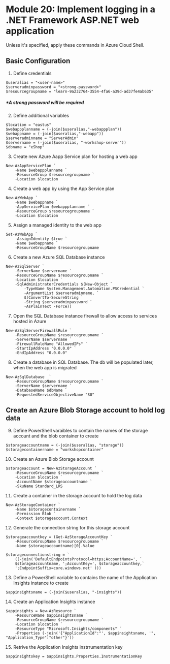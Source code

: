 # Module 20: Implement logging in a .NET Framework ASP.NET web application

Unless it's specified, apply these commands in Azure Cloud Shell.
## Basic Configuration

1. Define credentials
```
$useralias = "<user-name>"
$serveradminpassword = "<strong-password>"
$resourcegroupname = "learn-9a232764-3554-4fa6-a39d-ad37fe4ab635"
```

##### *A strong password will be required

2. Define additional variables
```
$location = "eastus"
$webappplanname = (-join($useralias,"-webappplan"))
$webappname = (-join($useralias,"-webapp"))
$serveradminname = "ServerAdmin"
$servername = (-join($useralias, "-workshop-server"))
$dbname = "eShop"
```

3. Create new Azure Aapp Service plan for hosting a web app
```
New-AzAppServicePlan `
    -Name $webappplanname `
    -ResourceGroup $resourcegroupname `
    -Location $location
```

4. Create a web app by using the App Service plan
```
New-AzWebApp `
    -Name $webappname `
    -AppServicePlan $webappplanname `
    -ResourceGroup $resourcegroupname `
    -Location $location
```

5. Assign a managed identity to the web app
```
Set-AzWebApp `
    -AssignIdentity $true `
    -Name $webappname `
    -ResourceGroupName $resourcegroupname
```

6. Create a new Azure SQL Database instance
```
New-AzSqlServer `
    -ServerName $servername `
    -ResourceGroupName $resourcegroupname `
    -Location $location `
    -SqlAdministratorCredentials $(New-Object `
        -TypeName System.Management.Automation.PSCredential `
        -ArgumentList $serveradminname, `
        $(ConvertTo-SecureString `
        -String $serveradminpassword `
        -AsPlainText -Force))
```

7. Open the SQL Database instance firewall to allow access to services hosted in Azure
```
New-AzSqlServerFirewallRule `
    -ResourceGroupName $resourcegroupname `
    -ServerName $servername `
    -FirewallRuleName "AllowedIPs" `
    -StartIpAddress "0.0.0.0" `
    -EndIpAddress "0.0.0.0"
```

8. Create a database in SQL Database. The db will be populated later, when the web app is migrated
```
New-AzSqlDatabase  `
    -ResourceGroupName $resourcegroupname `
    -ServerName $servername `
    -DatabaseName $dbName `
    -RequestedServiceObjectiveName "S0"
```

## Create an Azure Blob Storage account to hold log data

9. Define PowerShell varaibles to contain the names of the storage account and the blob container to create
```
$storageaccountname = (-join($useralias, "storage"))
$storagecontainername = "workshopcontainer"
```

10. Create an Azure Blob Storage account
```
$storageaccount = New-AzStorageAccount `
    -ResourceGroupName $resourcegroupname `
    -Location $location `
    -AccountName $storageaccountname `
    -SkuName Standard_LRS
```

11. Create a container in the storage account to hold the log data
```
New-AzStorageContainer `
    -Name $storagecontainername `
    -Permission Blob `
    -Context $storageaccount.Context
```

12. Generate the connection string for this storage account
```
$storageaccountkey = (Get-AzStorageAccountKey `
    -ResourceGroupName $resourcegroupname `
    -Name $storageaccountname)[0].Value

$storageconnectionstring = `
    ((-join('DefaultEndpointsProtocol=https;AccountName=', `
    $storageaccountname, ';AccountKey=', $storageaccountkey,`
    ';EndpointSuffix=core.windows.net' )))
```

13. Define a PowerShell variable to contains the name of the Application Insights instance to create
```
$appinsightsname = (-join($useralias, "-insights"))
```

14. Create an Application Insights instance
```
$appinsights = New-AzResource `
    -ResourceName $appinsightsname `
    -ResourceGroupName $resourcegroupname `
    -Location $location `
    -ResourceType "Microsoft.Insights/components" `
    -Properties (-join('{"ApplicationId":"', $appinsightsname, '", "Application_Type":"other"}'))
```

15. Retrive the Application Insights instrrumentation key
```
$appinsightskey = $appinsights.Properties.InstrumentationKey
```

